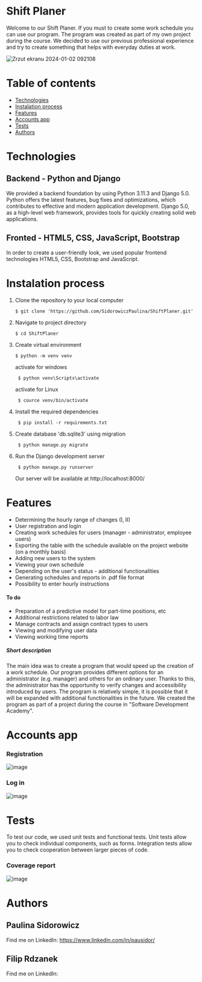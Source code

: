 # Shift Planer 

Welcome to our Shift Planer. If you must to create some work schedule you can use our program. The program was created as part of my own project during the course. We decided to use our previous professional experience and try to create something that helps with everyday duties at work.

![Zrzut ekranu 2024-01-02 092108](https://github.com/SidorowiczPaulina/ShiftPlaner/assets/138161293/dc31895e-13c3-4ce1-b996-c6267f362a5c)

# Table of contents

* [Technologies](#Technologies)
* [Instalation process](#Instalation-process)
* [Features](#Features)
* [Accounts app](#Accounts-app)
* [Tests](#Tests)
* [Authors](#Authors)


# Technologies

## Backend - Python and Django
We provided a backend foundation by using Python 3.11.3 and Django 5.0. Python offers the latest features, bug fixes and optimizations, which contributes to effective and modern application development. Django 5.0, as a high-level web framework, provides tools for quickly creating solid web applications.

## Fronted - HTML5, CSS, JavaScript, Bootstrap
In order to create a user-friendly look, we used popular frontend technologies HTML5, CSS, Bootstrap and JavaScript.

# Instalation process

1. Clone the repository to your local computer

       $ git clone 'https://github.com/SidorowiczPaulina/ShiftPlaner.git'


2. Navigate to project directory

       $ cd ShiftPlaner


3. Create virtual environment

       $ python -m venv venv

      activate for windows
        
        $ python venv\Scripts\activate

      activate for Linux

        $ cource venv/bin/activate
     

5. Install the required dependencies

        $ pip install -r requirements.txt

6. Create database 'db.sqlite3' using migration

        $ python manage.py migrate
   

7. Run the Django development server

        $ python manage.py runserver 

    Our server will be available at http://localhost:8000/



# Features
  * Determining the hourly range of changes (I, II)
  * User registration and login
  * Creating work schedules for users (manager - administrator, employee users)
  * Exporting the table with the schedule available on the project website (on a monthly basis)
  * Adding new users to the system
  * Viewing your own schedule
  * Depending on the user's status - additional functionalities
  * Generating schedules and reports in .pdf file format
  * Possibility to enter hourly instructions
    
 #### To do
  * Preparation of a predictive model for part-time positions, etc
  * Additional restrictions related to labor law
  * Manage contracts and assign contract types to users
  * Viewing and modifying user data
  * Viewing working time reports
 
##### Short description
The main idea was to create a program that would speed up the creation of a work schedule. Our program provides different options for an administrator (e.g. manager) and others for an ordinary user. Thanks to this, the administrator has the opportunity to verify changes and accessibility introduced by users. The program is relatively simple, it is possible that it will be expanded with additional functionalities in the future. We created the program as part of a project during the course in "Software Development Academy".

# Accounts app

### Registration

![image](https://github.com/SidorowiczPaulina/ShiftPlaner/assets/138161293/8a9db7af-a976-418f-adfe-55aeddbb918a)

### Log in

![image](https://github.com/SidorowiczPaulina/ShiftPlaner/assets/138161293/0135bac7-15ee-40fc-a464-a91c4cd3e250)


# Tests
To test our code, we used unit tests and functional tests. Unit tests allow you to check individual components, such as forms. Integration tests allow you to check cooperation between larger pieces of code.

### Coverage report

![image](https://github.com/SidorowiczPaulina/ShiftPlaner/assets/138161293/1b225683-2889-4067-91cf-6bcf99197b05)


# Authors

  ## Paulina Sidorowicz

  Find me on LinkedIn: https://www.linkedin.com/in/pausidor/

  ## Filip Rdzanek

  Find me on LinkedIn: 


   






